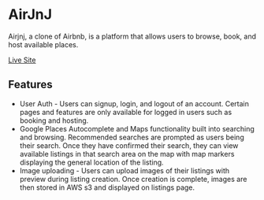 # AirJnJ

Airjnj, a clone of Airbnb, is a platform that allows users to browse, book, and host available places. 

[Live Site](http://airjnj.herokuapp.com/#/)

## Features

+ User Auth - Users can signup, login, and logout of an account. Certain pages and features are only available for logged in users such as booking and hosting.
+ Google Places Autocomplete and Maps functionality built into searching and browsing. Recommended searches are prompted as users being their search. Once they have confirmed their search, they can view available listings in that search area on the map with map markers displaying the general location of the listing.
+ Image uploading - Users can upload images of their listings with preview during listing creation. Once creation is complete, images are then stored in AWS s3 and displayed on listings page.